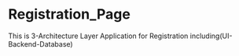 # Registration_Page
This is 3-Architecture Layer Application for Registration including(UI-Backend-Database)
